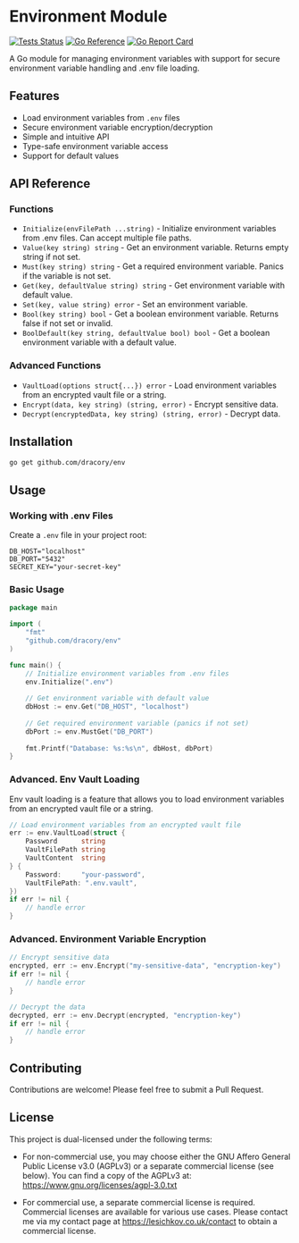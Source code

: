 # Environment Module

[![Tests Status](https://github.com/dracory/env/actions/workflows/tests.yml/badge.svg?branch=main)](https://github.com/dracory/env/actions/workflows/tests.yml)
[![Go Reference](https://pkg.go.dev/badge/github.com/dracory/env.svg)](https://pkg.go.dev/github.com/dracory/env)
[![Go Report Card](https://goreportcard.com/badge/github.com/dracory/env)](https://goreportcard.com/report/github.com/dracory/env)

A Go module for managing environment variables with support for secure environment variable handling and .env file loading.

## Features

- Load environment variables from `.env` files
- Secure environment variable encryption/decryption
- Simple and intuitive API
- Type-safe environment variable access
- Support for default values


## API Reference

### Functions

- `Initialize(envFilePath ...string)` - Initialize environment variables from .env files. Can accept multiple file paths.
- `Value(key string) string` - Get an environment variable. Returns empty string if not set.
- `Must(key string) string` - Get a required environment variable. Panics if the variable is not set.
- `Get(key, defaultValue string) string` - Get environment variable with default value.
- `Set(key, value string) error` - Set an environment variable.
- `Bool(key string) bool` - Get a boolean environment variable. Returns false if not set or invalid.
- `BoolDefault(key string, defaultValue bool) bool` - Get a boolean environment variable with a default value.

### Advanced Functions

- `VaultLoad(options struct{...}) error` - Load environment variables from an encrypted vault file or a string.
- `Encrypt(data, key string) (string, error)` - Encrypt sensitive data.
- `Decrypt(encryptedData, key string) (string, error)` - Decrypt data.

## Installation

```bash
go get github.com/dracory/env
```

## Usage

### Working with .env Files

Create a `.env` file in your project root:

```env
DB_HOST="localhost"
DB_PORT="5432"
SECRET_KEY="your-secret-key"
```

### Basic Usage

```go
package main

import (
	"fmt"
	"github.com/dracory/env"
)

func main() {
	// Initialize environment variables from .env files
	env.Initialize(".env")
	
	// Get environment variable with default value
	dbHost := env.Get("DB_HOST", "localhost")
	
	// Get required environment variable (panics if not set)
	dbPort := env.MustGet("DB_PORT")
	
	fmt.Printf("Database: %s:%s\n", dbHost, dbPort)
}
```


### Advanced. Env Vault Loading
Env vault loading is a feature that allows you to load environment variables
from an encrypted vault file or a string.

```go
// Load environment variables from an encrypted vault file
err := env.VaultLoad(struct {
    Password      string
    VaultFilePath string
    VaultContent  string
} {
    Password:     "your-password",
    VaultFilePath: ".env.vault",
})
if err != nil {
    // handle error
}
```

### Advanced. Environment Variable Encryption

```go
// Encrypt sensitive data
encrypted, err := env.Encrypt("my-sensitive-data", "encryption-key")
if err != nil {
    // handle error
}

// Decrypt the data
decrypted, err := env.Decrypt(encrypted, "encryption-key")
if err != nil {
    // handle error
}
```

## Contributing

Contributions are welcome! Please feel free to submit a Pull Request.

## License

This project is dual-licensed under the following terms:

- For non-commercial use, you may choose either the GNU Affero General Public License v3.0 (AGPLv3) or a separate commercial license (see below). You can find a copy of the AGPLv3 at: https://www.gnu.org/licenses/agpl-3.0.txt

- For commercial use, a separate commercial license is required. Commercial licenses are available for various use cases. Please contact me via my contact page at https://lesichkov.co.uk/contact to obtain a commercial license.
